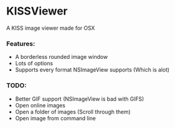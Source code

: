 # KISSViewer
A KISS image viewer made for OSX

### Features:
- A borderless rounded image window
- Lots of options
- Supports every format NSImageView supports (Which is alot)

### TODO:

- Better GIF support (NSImageView is bad with GIFS)
- Open online images
- Open a folder of images (Scroll through them)
- Open image from command line